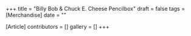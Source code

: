 +++
title = "Billy Bob & Chuck E. Cheese Pencilbox"
draft = false
tags = [Merchandise]
date = ""

[Article]
contributors = []
gallery = []
+++